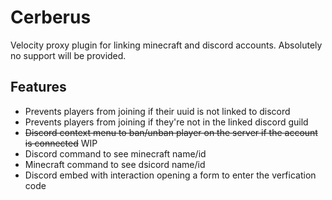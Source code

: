# Cerberus

Velocity proxy plugin for linking minecraft and discord accounts. Absolutely no support will be provided.

## Features
- Prevents players from joining if their uuid is not linked to discord
- Prevents players from joining if they're not in the linked discord guild
- ~~Discord context menu to ban/unban player on the server if the account is connected~~ WIP
- Discord command to see minecraft name/id
- Minecraft command to see dsicord name/id
- Discord embed with interaction opening a form to enter the verfication code
